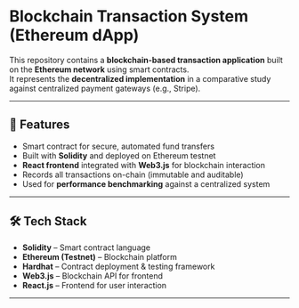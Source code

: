 # Blockchain Transaction System (Ethereum dApp)

This repository contains a **blockchain-based transaction application** built on the **Ethereum network** using smart contracts.  
It represents the **decentralized implementation** in a comparative study against centralized payment gateways (e.g., Stripe).

---

## 🚀 Features
- Smart contract for secure, automated fund transfers
- Built with **Solidity** and deployed on Ethereum testnet
- **React frontend** integrated with **Web3.js** for blockchain interaction
- Records all transactions on-chain (immutable and auditable)
- Used for **performance benchmarking** against a centralized system

---

## 🛠️ Tech Stack
- **Solidity** – Smart contract language
- **Ethereum (Testnet)** – Blockchain platform
- **Hardhat** – Contract deployment & testing framework
- **Web3.js** – Blockchain API for frontend
- **React.js** – Frontend for user interaction

---


